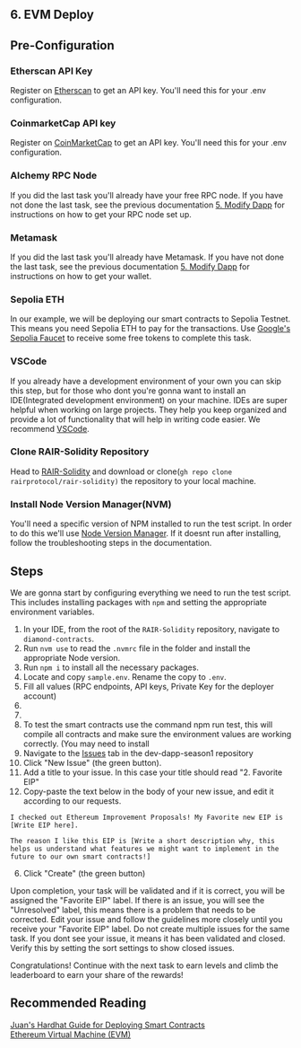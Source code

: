 ## 6. EVM Deploy

## Pre-Configuration
### Etherscan API Key
Register on [Etherscan](https://etherscan.io/) to get an API key. You'll need this for your .env configuration.
### CoinmarketCap API key
Register on [CoinMarketCap](https://coinmarketcap.com/) to get an API key. You'll need this for your .env configuration.
### Alchemy RPC Node
If you did the last task you'll already have your free RPC node. If you have not done the last task, see the previous documentation [5. Modify Dapp](https://github.com/rairprotocol/dev-dapp-season1/blob/main/Season%201%20Tasks/5.%20Modify%20Dapp/README.md) for instructions on how to get your RPC node set up.
### Metamask
If you did the last task you'll already have Metamask. If you have not done the last task, see the previous documentation [5. Modify Dapp](https://github.com/rairprotocol/dev-dapp-season1/blob/main/Season%201%20Tasks/5.%20Modify%20Dapp/README.md) for instructions on how to get your wallet.
### Sepolia ETH
In our example, we will be deploying our smart contracts to Sepolia Testnet. This means you need Sepolia ETH to pay for the transactions. Use [Google's Sepolia Faucet](https://cloud.google.com/application/web3/faucet/ethereum/sepolia) to receive some free tokens to complete this task.
### VSCode
If you already have a development environment of your own you can skip this step, but for those who dont you're gonna want to install an IDE(Integrated development environment) on your machine. IDEs are super helpful when working on large projects. They help you keep organized and provide a lot of functionality that will help in writing code easier. We recommend [VSCode](https://code.visualstudio.com/).
### Clone RAIR-Solidity Repository
Head to [RAIR-Solidity](https://github.com/rairprotocol/rair-solidity) and download or clone(```gh repo clone rairprotocol/rair-solidity)``` the repository to your local machine. 
### Install Node Version Manager(NVM)
You'll need a specific version of NPM installed to run the test script. In order to do this we'll use [Node Version Manager](https://github.com/nvm-sh/nvm?tab=readme-ov-file#installing-and-updating). If it doesnt run after installing, follow the troubleshooting steps in the documentation.

## Steps
We are gonna start by configuring everything we need to run the test script. This includes installing packages with ```npm``` and setting the appropriate environment variables. 
1. In your IDE, from the root of the ```RAIR-Solidity``` repository, navigate to ```diamond-contracts```.
2. Run ```nvm use``` to read the ```.nvmrc``` file in the folder and install the appropriate Node version.
3. Run ```npm i``` to install all the necessary packages.
4. Locate and copy ```sample.env```. Rename the copy to ```.env```. 
5. Fill all values (RPC endpoints, API keys, Private Key for the deployer account)
6. 
7. 
8. To test the smart contracts use the command npm run test, this will compile all contracts and make sure the environment values are working correctly. (You may need to install 
9. Navigate to the [Issues](https://github.com/rairprotocol/dev-dapp-season1/issues) tab in the dev-dapp-season1 repository
10. Click "New Issue" (the green button).
11. Add a title to your issue. In this case your title should read "2. Favorite EIP"
12. Copy-paste the text below in the body of your new issue, and edit it according to our requests.
```
I checked out Ethereum Improvement Proposals! My Favorite new EIP is [Write EIP here].

The reason I like this EIP is [Write a short description why, this helps us understand what features we might want to implement in the future to our own smart contracts!]
```
6. Click "Create" (the green button)

Upon completion, your task will be validated and if it is correct, you will be assigned the "Favorite EIP" label. If there is an issue, you will see the "Unresolved" label, this means there is a problem that needs to be corrected. Edit your issue and follow the guidelines more closely until you receive your "Favorite EIP" label. Do not create multiple issues for the same task. If you dont see your issue, it means it has been validated and closed. Verify this by setting the sort settings to show closed issues.

Congratulations! Continue with the next task to earn levels and climb the leaderboard to earn your share of the rewards!

## Recommended Reading 
[Juan's Hardhat Guide for Deploying Smart Contracts](https://github.com/rairprotocol/rair-solidity/blob/main/GUIDE.MD)\
[Ethereum Virtual Machine (EVM)](https://ethereum.org/en/developers/docs/evm/)

